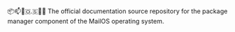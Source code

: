 📦️📫️📧️🇴.🇸🏣️📖️ The official documentation source repository for the package manager component of the MailOS operating system.
